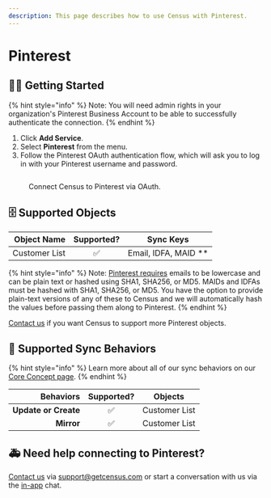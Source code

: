 ```yaml
---
description: This page describes how to use Census with Pinterest.
---
```


# Pinterest

## 🏃‍♀️ Getting Started

{% hint style="info" %}
Note: You will need admin rights in your organization's Pinterest Business Account to be able to successfully authenticate the connection.
{% endhint %}

1. Click **Add Service**.
2. Select **Pinterest** from the menu.
3. Follow the Pinterest OAuth authentication flow, which will ask you to log in with your Pinterest username and password.

<figure><img src="../.gitbook/assets/Screen Shot 2022-12-01 at 9.04.09 PM.png" alt=""><figcaption><p>Connect Census to Pinterest via OAuth.</p></figcaption></figure>

## 🗄 Supported Objects

| **Object Name** | **Supported?** | **Sync Keys**        |
| --------------: | :------------: | ---------------------- |
|   Customer List |        ✅       | Email, IDFA, MAID \*\* |

{% hint style="info" %}
Note: [Pinterest requires](https://developers.pinterest.com/docs/api/v5/#tag/customer\_lists) emails to be lowercase and can be plain text or hashed using SHA1, SHA256, or MD5. MAIDs and IDFAs must be hashed with SHA1, SHA256, or MD5. You have the option to provide plain-text versions of any of these to Census and we will automatically hash the values before passing them along to Pinterest.
{% endhint %}

[Contact us](mailto:support@getcensus.com) if you want Census to support more Pinterest objects.

## 🔄 Supported Sync Behaviors

{% hint style="info" %}
Learn more about all of our sync behaviors on our [Core Concept page](../basics/core-concept/#the-different-sync-behaviors).
{% endhint %}

|        **Behaviors** | **Supported?** |  **Objects**  |
| -------------------: | :------------: | :-----------: |
| **Update or Create** |        ✅       | Customer List |
|           **Mirror** |        ✅       | Customer List |

## 🚑 Need help connecting to Pinterest?

[Contact us](mailto:support@getcensus.com) via support@getcensus.com or start a conversation with us via the [in-app](https://app.getcensus.com) chat.
